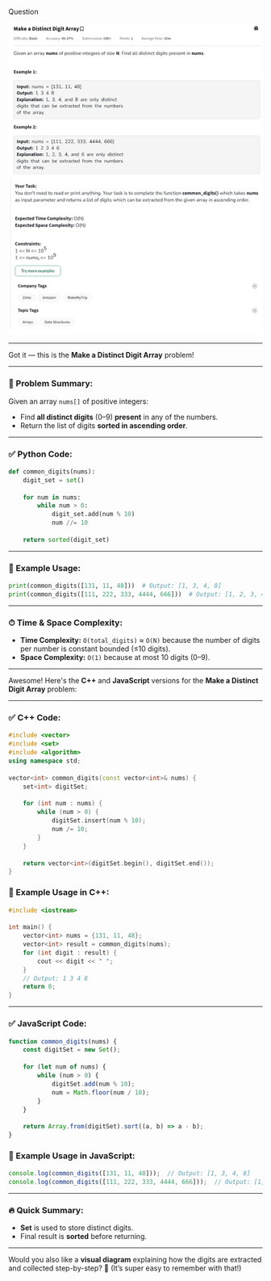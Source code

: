 Question

![Question](Question.png)

---
Got it — this is the **Make a Distinct Digit Array** problem!

---

### 🧠 Problem Summary:
Given an array `nums[]` of positive integers:
- Find **all distinct digits** (0–9) **present** in any of the numbers.
- Return the list of digits **sorted in ascending order**.

---

### ✅ Python Code:
```python
def common_digits(nums):
    digit_set = set()

    for num in nums:
        while num > 0:
            digit_set.add(num % 10)
            num //= 10

    return sorted(digit_set)
```

---

### 🧪 Example Usage:
```python
print(common_digits([131, 11, 48]))  # Output: [1, 3, 4, 8]
print(common_digits([111, 222, 333, 4444, 666]))  # Output: [1, 2, 3, 4, 6]
```

---

### ⏱ Time & Space Complexity:
- **Time Complexity:** `O(total_digits)` ≈ `O(N)` because the number of digits per number is constant bounded (≤10 digits).
- **Space Complexity:** `O(1)` because at most 10 digits (0–9).

---

Awesome! Here's the **C++** and **JavaScript** versions for the **Make a Distinct Digit Array** problem:

---

### ✅ C++ Code:
```cpp
#include <vector>
#include <set>
#include <algorithm>
using namespace std;

vector<int> common_digits(const vector<int>& nums) {
    set<int> digitSet;

    for (int num : nums) {
        while (num > 0) {
            digitSet.insert(num % 10);
            num /= 10;
        }
    }

    return vector<int>(digitSet.begin(), digitSet.end());
}
```

### 🧪 Example Usage in C++:
```cpp
#include <iostream>

int main() {
    vector<int> nums = {131, 11, 48};
    vector<int> result = common_digits(nums);
    for (int digit : result) {
        cout << digit << " ";
    }
    // Output: 1 3 4 8
    return 0;
}
```

---

### ✅ JavaScript Code:
```javascript
function common_digits(nums) {
    const digitSet = new Set();

    for (let num of nums) {
        while (num > 0) {
            digitSet.add(num % 10);
            num = Math.floor(num / 10);
        }
    }

    return Array.from(digitSet).sort((a, b) => a - b);
}
```

### 🧪 Example Usage in JavaScript:
```javascript
console.log(common_digits([131, 11, 48]));  // Output: [1, 3, 4, 8]
console.log(common_digits([111, 222, 333, 4444, 666]));  // Output: [1, 2, 3, 4, 6]
```

---

### 🔥 Quick Summary:
- **Set** is used to store distinct digits.
- Final result is **sorted** before returning.

---

Would you also like a **visual diagram** explaining how the digits are extracted and collected step-by-step? 🎯 (It’s super easy to remember with that!)